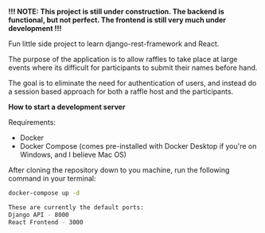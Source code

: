 **!!! NOTE: This project is still under construction. The backend is functional, but not perfect. The frontend is still very much under development !!!**

Fun little side project to learn django-rest-framework and React.

The purpose of the application is to allow raffles to take place at large events where its difficult for participants to submit their names before hand.

The goal is to eliminate the need for authentication of users, and instead do a session based approach for both a raffle host and the participants.

**How to start a development server**

Requirements:
* Docker
* Docker Compose (comes pre-installed with Docker Desktop if you're on Windows, and I believe Mac OS)

After cloning the repository down to you machine, run the following command in your terminal:

```bash
docker-compose up -d

These are currently the default ports:
Django API - 8000
React Frontend - 3000
